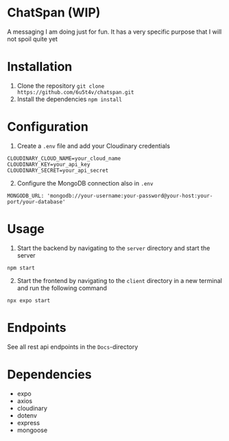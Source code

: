 # ChatSpan (WIP)

A messaging I am doing just for fun. It has a very specific purpose that I will not spoil quite yet

# Installation

1. Clone the repository
   `git clone https://github.com/6u5t4v/chatspan.git`
2. Install the dependencies
   `npm install`

# Configuration

1. Create a `.env` file and add your Cloudinary credentials

```
CLOUDINARY_CLOUD_NAME=your_cloud_name
CLOUDINARY_KEY=your_api_key
CLOUDINARY_SECRET=your_api_secret
```

2. Configure the MongoDB connection also in `.env`

```
MONGODB_URL: 'mongodb://your-username:your-password@your-host:your-port/your-database'
```

# Usage

1. Start the backend by navigating to the `server` directory and start the server

```
npm start
```

2. Start the frontend by navigating to the `client` directory in a new terminal and run the following command

```
npx expo start
```

# Endpoints
See all rest api endpoints in the `Docs`-directory


# Dependencies

- expo
- axios
- cloudinary
- dotenv
- express
- mongoose

